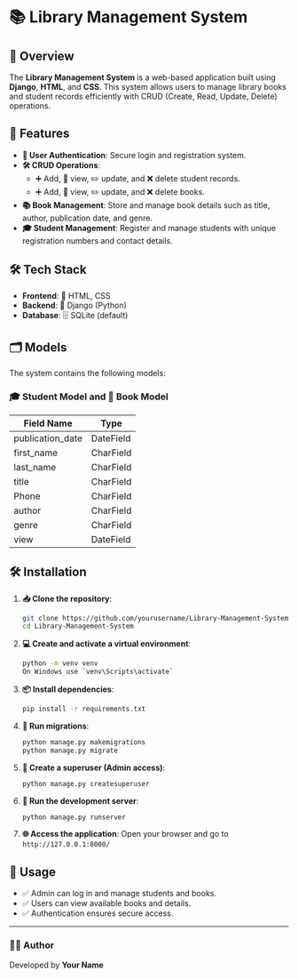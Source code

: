 # 📚 Library Management System

## 🌟 Overview
The **Library Management System** is a web-based application built using **Django**, **HTML**, and **CSS**. This system allows users to manage library books and student records efficiently with CRUD (Create, Read, Update, Delete) operations.

## 🚀 Features
- **🔐 User Authentication**: Secure login and registration system.
- **🛠 CRUD Operations**:
  - ➕ Add, 📖 view, ✏️ update, and ❌ delete student records.
  - ➕ Add, 📖 view, ✏️ update, and ❌ delete books.
- **📚 Book Management**: Store and manage book details such as title, author, publication date, and genre.
- **🎓 Student Management**: Register and manage students with unique registration numbers and contact details.

## 🛠 Tech Stack
- **Frontend**: 🎨 HTML, CSS
- **Backend**: 🐍 Django (Python)
- **Database**: 🗄 SQLite (default)

## 🗂 Models
The system contains the following models:

### 🎓 Student Model and 📖 Book Model
| Field Name      | Type     |
|----------------|---------- |
|publication_date| DateField |
| first_name     | CharField |
| last_name      | CharField |
| title          | CharField |
| Phone          | CharField |
| author         | CharField |
| genre          | CharField |
| view           | DateField |

## 🛠 Installation
1. **📥 Clone the repository**:
   ```bash
   git clone https://github.com/yourusername/Library-Management-System.git
   cd Library-Management-System
   ```
2. **💻 Create and activate a virtual environment**:
   ```bash
   python -m venv venv
   On Windows use `venv\Scripts\activate`
   ```
3. **📦 Install dependencies**:
   ```bash
   pip install -r requirements.txt
   ```
4. **🔄 Run migrations**:
   ```bash
   python manage.py makemigrations
   python manage.py migrate
   ```
5. **👤 Create a superuser (Admin access)**:
   ```bash
   python manage.py createsuperuser
   ```
6. **🚀 Run the development server**:
   ```bash
   python manage.py runserver
   ```
7. **🌐 Access the application**:
   Open your browser and go to `http://127.0.0.1:8000/`

## 🎯 Usage
- ✅ Admin can log in and manage students and books.
- ✅ Users can view available books and details.
- ✅ Authentication ensures secure access.

---
### 👨‍💻 Author
Developed by **Your Name**

